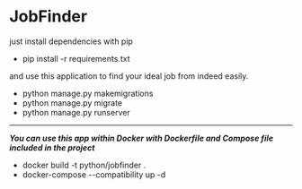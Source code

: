 # JobFinder

just install dependencies with pip
- pip install -r requirements.txt
 
and use this application to find your ideal job from indeed easily.

- python manage.py makemigrations
- python manage.py migrate
- python manage.py runserver

-----

***You can use this app within Docker with Dockerfile and Compose file included in the project***

- docker build -t python/jobfinder .
- docker-compose --compatibility up -d

